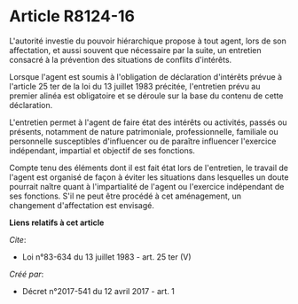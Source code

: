 # Article R8124-16

L'autorité investie du pouvoir hiérarchique propose à tout agent, lors de son affectation, et aussi souvent que nécessaire
par la suite, un entretien consacré à la prévention des situations de conflits d'intérêts. 

Lorsque l'agent est soumis à l'obligation de déclaration d'intérêts prévue à l'article 25 ter de la loi du 13 juillet 1983
précitée, l'entretien prévu au premier alinéa est obligatoire et se déroule sur la base du contenu de cette déclaration. 

L'entretien permet à l'agent de faire état des intérêts ou activités, passés ou présents, notamment de nature patrimoniale,
professionnelle, familiale ou personnelle susceptibles d'influencer ou de paraître influencer l'exercice indépendant,
impartial et objectif de ses fonctions. 

Compte tenu des éléments dont il est fait état lors de l'entretien, le travail de l'agent est organisé de façon à éviter les
situations dans lesquelles un doute pourrait naître quant à l'impartialité de l'agent ou l'exercice indépendant de ses
fonctions. S'il ne peut être procédé à cet aménagement, un changement d'affectation est envisagé.

**Liens relatifs à cet article**

_Cite_:

  - Loi n°83-634 du 13 juillet 1983 - art. 25 ter (V)

_Créé par_:

  - Décret n°2017-541 du 12 avril 2017 - art. 1
